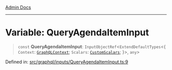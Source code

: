 [Admin Docs](/)

***

# Variable: QueryAgendaItemInput

> `const` **QueryAgendaItemInput**: `InputObjectRef`\<`ExtendDefaultTypes`\<\{ `Context`: [`GraphQLContext`](../../../context/type-aliases/GraphQLContext.md); `Scalars`: [`CustomScalars`](../../../scalars/type-aliases/CustomScalars.md); \}\>, `any`\>

Defined in: [src/graphql/inputs/QueryAgendaItemInput.ts:9](https://github.com/gautam-divyanshu/talawa-api/blob/441b833d91882cfef7272c118419933afe47f7b6/src/graphql/inputs/QueryAgendaItemInput.ts#L9)

